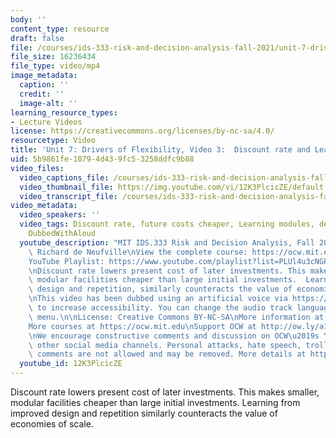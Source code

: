 ```yaml
---
body: ''
content_type: resource
draft: false
file: /courses/ids-333-risk-and-decision-analysis-fall-2021/unit-7-drivers-video-3_360p_16_9.mp4
file_size: 16236434
file_type: video/mp4
image_metadata:
  caption: ''
  credit: ''
  image-alt: ''
learning_resource_types:
- Lecture Videos
license: https://creativecommons.org/licenses/by-nc-sa/4.0/
resourcetype: Video
title: 'Unit 7: Drivers of Flexibility, Video 3:  Discount rate and Learning Promote'
uid: 5b9861fe-1079-4d43-9fc5-3258ddfc9b88
video_files:
  video_captions_file: /courses/ids-333-risk-and-decision-analysis-fall-2021/15jx6NijV8RvsfueyXAU6rVU7JduJAT-8_transcript.webvtt
  video_thumbnail_file: https://img.youtube.com/vi/12K3PlcicZE/default.jpg
  video_transcript_file: /courses/ids-333-risk-and-decision-analysis-fall-2021/15jx6NijV8RvsfueyXAU6rVU7JduJAT-8_transcript.pdf
video_metadata:
  video_speakers: ''
  video_tags: Discount rate, future costs cheaper, Learning modules, design improvements,
    DubbedWithAloud
  youtube_description: "MIT IDS.333 Risk and Decision Analysis, Fall 2021\nInstructor:\
    \ Richard de Neufville\nView the complete course: https://ocw.mit.edu/courses/ids-333-risk-and-decision-analysis-fall-2021/\n\
    YouTube Playlist: https://www.youtube.com/playlist?list=PLUl4u3cNGP62jwhTqp8_1kwrkDkxZhpQC\n\
    \nDiscount rate lowers present cost of later investments. This makes smaller,\
    \ modular facilities cheaper than large initial investments.  Learning from improved\
    \ design and repetition, similarly counteracts the value of economies of scale.\n\
    \nThis video has been dubbed using an artificial voice via https://aloud.area120.google.com\
    \ to increase accessibility. You can change the audio track language in the Settings\
    \ menu.\n\nLicense: Creative Commons BY-NC-SA\nMore information at https://ocw.mit.edu/terms\n\
    More courses at https://ocw.mit.edu\nSupport OCW at http://ow.ly/a1If50zVRlQ\n\
    \nWe encourage constructive comments and discussion on OCW\u2019s YouTube and\
    \ other social media channels. Personal attacks, hate speech, trolling, and inappropriate\
    \ comments are not allowed and may be removed. More details at https://ocw.mit.edu/comments."
  youtube_id: 12K3PlcicZE
---
```

Discount rate lowers present cost of later investments. This makes smaller, modular facilities cheaper than large initial investments. Learning from improved design and repetition similarly counteracts the value of economies of scale.